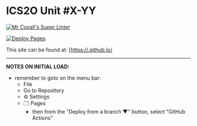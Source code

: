 # ICS2O Unit #X-YY

[![Mr Coxall's Super Linter](https://github.com/ICD2O-Digital-Tech-ChibuikemN/ICD2O-Space-Aliens/workflows/Mr%20Coxall's%20Super%20Linter/badge.svg)](https://github.com/ICD2O-Digital-Tech-ChibuikemN/ICD2O-Space-Aliens/actions)

[![Deploy Pages](https://github.com/ICD2O-Digital-Tech-ChibuikemN/ICD2O-Space-Aliens/workflows/Deploy%20Pages/badge.svg)](https://github.com/ICD2O-Digital-Tech-ChibuikemN/ICD2O-Space-Aliens/actions)

This site can be found at: [[https://<OWNER>.github.io/<REPOSITORY>](https://<OWNER>.github.io/<REPOSITORY>](https://icd2o-digital-tech-chibuikemn.github.io/ICD2O-Space-Aliens/))

---

**NOTES ON INITIAL LOAD:**
- remember to goto on the menu bar:
  - File
  - Go to Repository
  - ⚙ Settings
  - 🗔 Pages
    - then from the "Deploy from a branch ▼" button, select "GitHub Actions"

